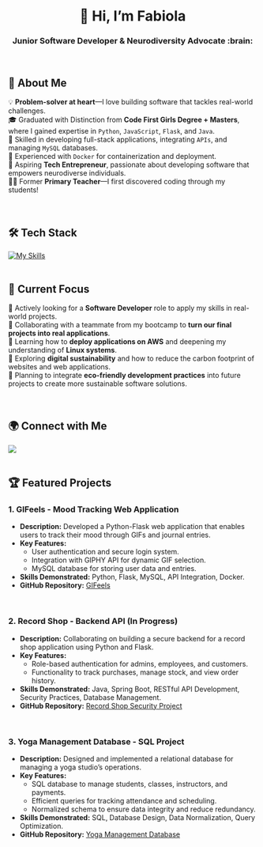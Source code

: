 <h1 align="center">👋 Hi, I’m Fabiola </h1>
<h3 align="center">Junior Software Developer & Neurodiversity Advocate :brain:</h3>
<br/>

## 🚀 About Me  


💡 **Problem-solver at heart**—I love building software that tackles real-world challenges.  
🎓 Graduated with Distinction from **Code First Girls Degree + Masters**, where I gained expertise in `Python`, `JavaScript`, `Flask`, and `Java`.  
🔧 Skilled in developing full-stack applications, integrating `APIs`, and managing `MySQL` databases.  
🐳 Experienced with `Docker` for containerization and deployment.  
💭 Aspiring **Tech Entrepreneur**, passionate about developing software that empowers neurodiverse individuals.  
👩‍🏫 Former **Primary Teacher**—I first discovered coding through my students!  
<br/>
<br/>

## 🛠 Tech Stack

[![My Skills](https://skillicons.dev/icons?i=py,js,html,css,mysql,flask,java,spring,maven,docker,idea,postman,pycharm,vscode)](https://skillicons.dev)
<br/>
<br/>
## 📌 Current Focus  

🔹 Actively looking for a **Software Developer** role to apply my skills in real-world projects.  
🔹 Collaborating with a teammate from my bootcamp to **turn our final projects into real applications**.  
🔹 Learning how to **deploy applications on AWS** and deepening my understanding of **Linux systems**.  
🔹 Exploring **digital sustainability** and how to reduce the carbon footprint of websites and web applications.  
🔹 Planning to integrate **eco-friendly development practices** into future projects to create more sustainable software solutions.  
<br/>
<br/>
## 🌍 Connect with Me  

<a href="https://www.linkedin.com/in/fabiola-palmas/">
  <img src='https://img.shields.io/badge/LinkedIn-blue?logo=linkedin&logoColor=white&style=for-the-badge' />
</a>
<br/>
<br/>

## 🏆 Featured Projects

### 1. GIFeels - Mood Tracking Web Application  
- **Description:** Developed a Python-Flask web application that enables users to track their mood through GIFs and journal entries.  
- **Key Features:**  
  - User authentication and secure login system.  
  - Integration with GIPHY API for dynamic GIF selection.  
  - MySQL database for storing user data and entries.  
- **Skills Demonstrated:** Python, Flask, MySQL, API Integration, Docker.  
- **GitHub Repository:** [GIFeels](https://github.com/Rachel-Tookey/GIFeels)  
<br/>

### 2. Record Shop - Backend API (In Progress)  
- **Description:** Collaborating on building a secure backend for a record shop application using Python and Flask.  
- **Key Features:**  
  - Role-based authentication for admins, employees, and customers.  
  - Functionality to track purchases, manage stock, and view order history.  
- **Skills Demonstrated:** Java, Spring Boot, RESTful API Development, Security Practices, Database Management.  
- **GitHub Repository:** [Record Shop Security Project](https://github.com/Rachel-Tookey/RecordShop_Security_Project)  
<br/>

### 3. Yoga Management Database - SQL Project  
- **Description:** Designed and implemented a relational database for managing a yoga studio’s operations.  
- **Key Features:**  
  - SQL database to manage students, classes, instructors, and payments.  
  - Efficient queries for tracking attendance and scheduling.  
  - Normalized schema to ensure data integrity and reduce redundancy.  
- **Skills Demonstrated:** SQL, Database Design, Data Normalization, Query Optimization.  
- **GitHub Repository:** [Yoga Management Database](https://github.com/Fabi-P/Yoga_Management_Database_SQL)  


